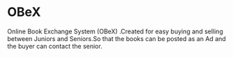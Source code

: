 # OBeX
Online Book Exchange System (OBeX) .Created for easy buying and selling between Juniors and Seniors.So that the books can be posted as an Ad and the buyer can contact the senior.
